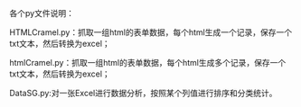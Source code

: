 
 各个py文件说明：
 
 HTMLCramel.py：抓取一组html的表单数据，每个html生成一个记录，保存一个txt文本，然后转换为excel；
 
 htmlCramel.py：抓取一组html的表单数据，每个html生成多个记录，保存一个txt文本，然后转换为excel；
 
 DataSG.py:对一张Excel进行数据分析，按照某个列值进行排序和分类统计。
